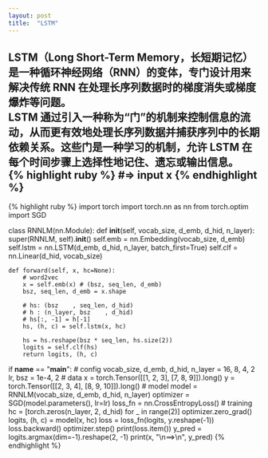 ```yaml
---
layout: post
title:  "LSTM"
---
```


LSTM（Long Short-Term Memory，长短期记忆）是一种循环神经网络（RNN）的变体，专门设计用来解决传统 RNN 在处理长序列数据时的梯度消失或梯度爆炸等问题。  
LSTM 通过引入一种称为“门”的机制来控制信息的流动，从而更有效地处理长序列数据并捕获序列中的长期依赖关系。这些门是一种学习的机制，允许 LSTM 在每个时间步骤上选择性地记住、遗忘或输出信息。  
{% highlight ruby %}
#=> input x
{% endhighlight %}  
---


{% highlight ruby %}
import torch 
import torch.nn as nn 
from torch.optim import SGD

class RNNLM(nn.Module):
    def __init__(self, vocab_size, d_emb, d_hid, n_layer):
        super(RNNLM, self).__init__()
        self.emb = nn.Embedding(vocab_size, d_emb)
        self.lstm = nn.LSTM(d_emb, d_hid, n_layer, batch_first=True)
        self.clf = nn.Linear(d_hid, vocab_size)
        
    def forward(self, x, hc=None):
        # word2vec
        x = self.emb(x) # (bsz, seq_len, d_emb)
        bsz, seq_len, d_emb = x.shape
        
        # hs: (bsz    , seq_len, d_hid)
        # h : (n_layer, bsz    , d_hid)
        # hs[:, -1] = h[-1]
        hs, (h, c) = self.lstm(x, hc)
        
        hs = hs.reshape(bsz * seq_len, hs.size(2))
        logits = self.clf(hs)
        return logits, (h, c)
    
if __name__ == "__main__":
    # config
    vocab_size, d_emb, d_hid, n_layer = 16, 8, 4, 2
    lr, bsz = 1e-4, 2
    # data
    x = torch.Tensor([[1, 2, 3], [7, 8, 9]]).long()
    y = torch.Tensor([[2, 3, 4], [8, 9, 10]]).long()
    # model
    model = RNNLM(vocab_size, d_emb, d_hid, n_layer)
    optimizer = SGD(model.parameters(), lr=lr)
    loss_fn = nn.CrossEntropyLoss()
    # training
    hc = [torch.zeros(n_layer, 2, d_hid) for _ in range(2)]
    optimizer.zero_grad()
    logits, (h, c) = model(x, hc)
    loss = loss_fn(logits, y.reshape(-1))
    loss.backward()
    optimizer.step()
    print(loss.item())
    y_pred = logits.argmax(dim=-1).reshape(2, -1)
    print(x, "\n==>\n", y_pred)
{% endhighlight %}  